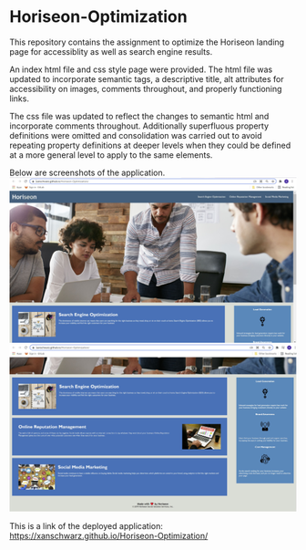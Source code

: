 # Horiseon-Optimization
This repository contains the assignment to optimize the Horiseon landing page for accessiblity as well as search engine results.

An index html file and css style page were provided. The html file was updated to incorporate semantic tags, a descriptive title, alt attributes for accessibility on images, comments throughout, and properly functioning links.

The css file was updated to reflect the changes to semantic html and incorporate comments throughout. Additionally superfluous property definitions were omitted and consolidation was carried out to avoid repeating property definitions at deeper levels when they could be defined at a more general level to apply to the same elements.

Below are screenshots of the application.
![Top screenshot of deployed application](assets/images/ReadMe1.JPG)
![Bottom screenshot of deployed application](assets/images/ReadMe2.JPG)

This is a link of the deployed application: https://xanschwarz.github.io/Horiseon-Optimization/
